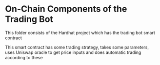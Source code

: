 # On-Chain Components of the Trading Bot

This folder consists of the Hardhat project which has the trading bot smart contract

This smart contract has some trading strategy, takes some parameters, uses Uniswap oracle to get price inputs and does automatic trading according to these
